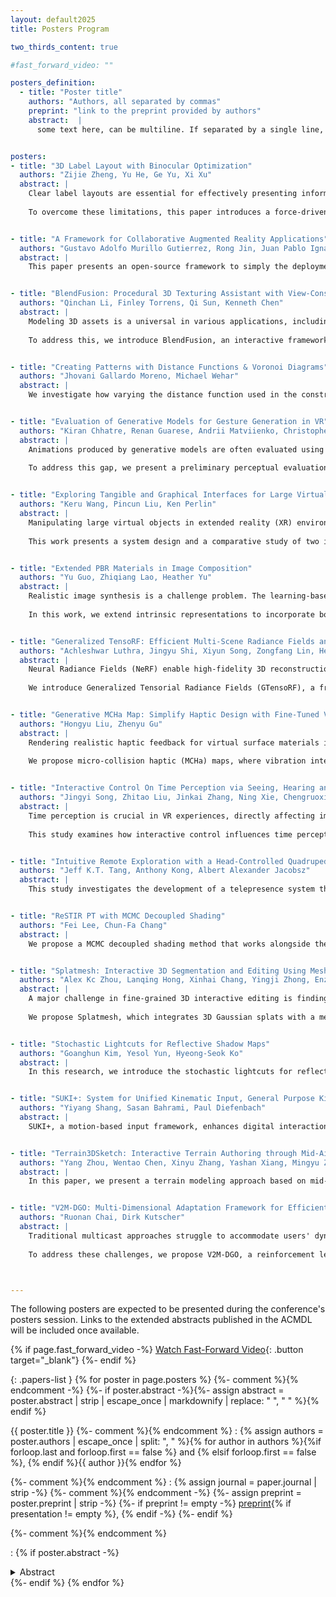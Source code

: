 ```yaml
---
layout: default2025
title: Posters Program

two_thirds_content: true

#fast_forward_video: ""

posters_definition:
  - title: "Poster title"
    authors: "Authors, all separated by commas"
    preprint: "link to the preprint provided by authors"
    abstract:  |
      some text here, can be multiline. If separated by a single line, it will be converted to <br>, otherwise it will be converted to separate <p> tags


posters:
- title: "3D Label Layout with Binocular Optimization"
  authors: "Zijie Zheng, Yu He, Ge Yu, Xi Xu"
  abstract: |
    Clear label layouts are essential for effectively presenting information and annotating complex objects in 3D virtual environments. However, conventional methods often fail to address double vision caused by binocular disparity and rely on discrete updates, leading to inconsistent layout quality when the viewpoint shifts.
    
    To overcome these limitations, this paper introduces a force-driven binocular 3D dynamic label layout approach with continuous updates, ensuring real-time adjustments to enhance visual clarity. A user study demonstrates that our method enables faster label reading than baseline approaches, particularly as label density increases.


- title: "A Framework for Collaborative Augmented Reality Applications"
  authors: "Gustavo Adolfo Murillo Gutierrez, Rong Jin, Juan Pablo Ignacio Ramirez Paredes, Uriel Haile Hernández Belmonte"
  abstract: |
    This paper presents an open-source framework to simply the deployment and setup of co-located collaborative Augmented Reality (AR) experiences on mobile devices. It uses a centralized client-server architecture, with a single PC acting as a local server to handle data communication and synchronization across multiple mobile devices. This framework eliminates the reliance on cloud anchor services or third-party platforms that often come with restrictive limitations. The framework's performance was evaluated through a controlled indoor multi-user drawing activity, measuring interaction latency and data applicability under varying data loads.


- title: "BlendFusion: Procedural 3D Texturing Assistant with View-Consistent Generative Models"
  authors: "Qinchan Li, Finley Torrens, Qi Sun, Kenneth Chen"
  abstract: |
    Modeling 3D assets is a universal in various applications, including animation and game development. However, a key challenge lies in the labor-intensive task of 3D texturing, where creators must repeatedly update textures to align with modified geometric shapes on the fly. This iterative workflow makes 3D texturing significantly more cumbersome and less efficient than 2D image painting.
    
    To address this, we introduce BlendFusion, an interactive framework that leverages generative diffusion models to streamline 3D texturing. Unlike existing systems that generate textures from scratch, BlendFusion integrates the procedural nature of texturing by incorporating multi-view projection to guide the generation process, enhancing stylistic alignment with the creator's intent. Experimental results demonstrate the robustness and consistency of BlendFusion across both objective and subjective evaluations.


- title: "Creating Patterns with Distance Functions & Voronoi Diagrams"
  authors: "Jhovani Gallardo Moreno, Michael Wehar"
  abstract: |
    We investigate how varying the distance function used in the construction of Voronoi Diagrams can create unique tilings and repeated patterns. We consider classical distance functions such as Euclidean and Manhattan as well as novel distance functions leading to variants of classical spaces and traditional patterned designs.


- title: "Evaluation of Generative Models for Gesture Generation in VR"
  authors: "Kiran Chhatre, Renan Guarese, Andrii Matviienko, Christopher Peters"
  abstract: |
    Animations produced by generative models are often evaluated using objective quantitative metrics that do not fully capture perceptual effects in immersive virtual environments.
    
    To address this gap, we present a preliminary perceptual evaluation of generative models for animation generation conducted through a VR-based user study (N=48). Our study investigates how human perception aligns with deep learning–derived metrics, focusing on animation congruency—ensuring that the generated facial expressions and body gestures are both congruent with and synchronous to the driving speech. We evaluated two state-of-the-art generative methods, assessing their ability to produce congruent facial expressions and body gestures. Our findings reveal that such congruency can significantly improve interaction quality. By integrating VR-based perceptual feedback into training pipelines, our work offers a method for creating more engaging virtual characters. 


- title: "Exploring Tangible and Graphical Interfaces for Large Virtual Object Manipulation"
  authors: "Keru Wang, Pincun Liu, Ken Perlin"
  abstract: |
    Manipulating large virtual objects in extended reality (XR) environments poses challenges due to scale, occlusion, and interaction precision.
    
    This work presents a system design and a comparative study of two interfaces for large-object manipulation: a tangible user interface (TUI) using 3D-printed Opti-Tracked miniatures, and a 2D graphical user interface (GUI) minimap. We deployed the system at SIGGRAPH ASIA 2024 with a floor-planning scenario and collected feedback from over 100 participants. Results show that TUI enhances spatial awareness and collaboration, while GUIs support more focused layout planning with greater precision. Our findings highlight trade-offs between tangible and graphical interfaces, suggesting hybrid approaches for improved usability in large-scale XR environment arrangement tasks.


- title: "Extended PBR Materials in Image Composition"
  authors: "Yu Guo, Zhiqiang Lao, Heather Yu"
  abstract: |
    Realistic image synthesis is a challenge problem. The learning-based approach is easy to use but lacks physical consistency, while traditional Physically Based Rendering (PBR) offers high realism but is computationally expensive. Intrinsic representation offers a well-balanced trade-off, decomposing images into fundamental components (intrinsic channels) such as geometry, materials, and illumination for controllable synthesis. However, existing PBR materials struggle with complex surface models, particularly high-specular and transparent surfaces.
    
    In this work, we extend intrinsic representations to incorporate both reflection and transmission properties, enabling the synthesis of transparent materials such as glass and windows. We propose an explicit intrinsic compositing framework that provides deterministic, interpretable image synthesis.


- title: "Generalized TensoRF: Efficient Multi-Scene Radiance Fields and View-Consistent 3D Editing"
  authors: "Achleshwar Luthra, Jingyu Shi, Xiyun Song, Zongfang Lin, Heather Yu"
  abstract: |
    Neural Radiance Fields (NeRF) enable high-fidelity 3D reconstruction but suffer from per-scene optimization and long training times. Tensorial Radiance Fields (TensoRF) improve efficiency but still require per-scene training.
    
    We introduce Generalized Tensorial Radiance Fields (GTensoRF), a framework that learns multiple scenes simultaneously, achieving scalability and efficiency. GTensoRF trains on 100 scenes in 60 minutes on a single GPU, whereas NeRF requires 24+ hours per scene. Additionally, GTensoRF enables view-consistent, semantically meaningful 3D editing through optimized tensor components and density-based resampling. Evaluated on the Photoshapes dataset, GTensoRF significantly improves multi-scene generalization and efficiency over existing methods, including EditNeRF, which requires 48 hours per scene.


- title: "Generative MCHa Map: Simplify Haptic Design with Fine-Tuned Variational Autoencoder"
  authors: "Hongyu Liu, Zhenyu Gu"
  abstract: |
    Rendering realistic haptic feedback for virtual surface materials is a key challenge in haptic interaction. In environments like games, creating haptic feedback that matches visual textures requires significant effort and expertise. Visual textures provide height and roughness information, which can be used to generate haptic maps aligned with texture pixels.
    
    We propose micro-collision haptic (MCHa) maps, where vibration intensity and frequency parameters are derived from texture features and stored in MCHa map channels. This allows developers to use haptic maps like visual texture maps and supports real-time, interactive vibrotactile feedback. Additionally, we fine-tuned the Variational Autoencoder (VAE) of Stable Diffusion to generate visual texture and matching MCHa maps simultaneously. A user study (N=18) showed that MCHa maps improved texture details recognition accuracy and were preferred by participants for vibrotactile feedback. Our approach offers an efficient, user-friendly method for designing high-fidelity surface haptic feedback for low-cost mobile devices, improving haptic experiences in virtual environments.


- title: "Interactive Control On Time Perception via Seeing, Hearing and Thinking in 3D VR Games"
  authors: "Jingyi Song, Zhitao Liu, Jinkai Zhang, Ning Xie, Chengruoxi Wang, Yu Wu"
  abstract: |
    Time perception is crucial in VR experiences, directly affecting immersion and gameplay design.
    
    This study examines how interactive control influences time perception through vision, hearing, and cognitive load. The results show that high-sensitivity colors, familiar music, low cognitive loads, and the high attention level can accelerate the perceived duration through 3 experiments. These results provide insights for designers to enhance player experience.


- title: "Intuitive Remote Exploration with a Head-Controlled Quadrupedal Robot Avatar in Virtual Reality"
  authors: "Jeff K.T. Tang, Anthony Kong, Albert Alexander Jacobsz"
  abstract: |
    This study investigates the development of a telepresence system that based on open-source technologies such as the Robot Operating System (ROS) to allow users to interact with distant environments. The system includes a quadruped robot with a stereoscopic camera for immersive experiences and was created in response to the increased demand for remote operations during the COVID-19 pandemic. Users reported a high level of physical comfort and a generally positive perception of the experience, reflecting an 80% success rate in locating objects during interactions. Improvements to response times and camera quality were suggested by participants. The system’s versatility positions it for applications in fields like deep space exploration, providing a scalable and economical solution. The findings also highlight the system’s potential to improve remote exploration tasks and elder care applications.


- title: "ReSTIR PT with MCMC Decoupled Shading"
  authors: "Fei Lee, Chun-Fa Chang"
  abstract: |
    We propose a MCMC decoupled shading method that works alongside the original ReSTIR PT process to produce better-converged images without requiring additional rays. By exploiting the structural similarity between ReSTIR PT and MCMC methods, we treat each candidate path generated within ReSTIR PT as if it were spawned using a Markov chain, interpreting spatiotemporal reuses as mutations. This approach allows energy transfer and deposition between pixels, effectively extracting more information from each candidate path within the ReSTIR PT procedure. As a result, our method enhances stratification, reduces correlation, and achieves a more converged output compared to the original ReSTIR PT.


- title: "Splatmesh: Interactive 3D Segmentation and Editing Using Mesh-Based Gaussian Splatting"
  authors: "Alex Kc Zhou, Lanqing Hong, Xinhai Chang, Yingji Zhong, Enze Xie, Hao Dong, Zhihao Li, Yongxin Yang, Zhenguo Li, Wei Zhang"
  abstract: |
    A major challenge in fine-grained 3D interactive editing is finding an efficient representation that balances diverse modifications, high-quality view synthesis, and memory constraints. While 3D meshes enable robust editing, they yield lower-quality view synthesis than 3D Gaussian Splats, which suffer from instability under extensive modifications. A naive combination of both leads to suboptimal performance and memory issues.
    
    We propose Splatmesh, which integrates 3D Gaussian splats with a mesh while dynamically adjusting memory usage. Specifically, Splatmesh simplifies the mesh to meet memory requirements while preserving color and shape and aligns the Gaussian splats by treating each triangle as a reference. To enable accurate editing, Splatmesh proposes an efficient 3D segmentation method. Editing the simplified mesh allows for effective geometry and texture modifications to the Gaussian splats.


- title: "Stochastic Lightcuts for Reflective Shadow Maps"
  authors: "Goanghun Kim, Yesol Yun, Hyeong-Seok Ko"
  abstract: |
    In this research, we introduce the stochastic lightcuts for reflective shadow maps (RSMSLC), which is designed for real-time one-bounce diffuse indirect illumination. Our method organizes virtual point lights of the reflective shadow map (RSM) into a perfect binary tree, like Lin and Yuksel’s work. But it minimizes cumbersome virtual lights clustering process with a pyramid-like manner, still maintaining substantial spatial coherence. This compact data structure significantly enhances the efficiency of storing and sampling.


- title: "SUKI+: System for Unified Kinematic Input, General Purpose Kinematic Input Convertor"
  authors: "Yiyang Shang, Sasan Bahrami, Paul Diefenbach"
  abstract: |
    SUKI+, a motion-based input framework, enhances digital interactions for users with diverse physical abilities. Originally developed for rehabilitation, it enables real-time movement control remapping without modifying game code. SUKI+ integrates Dynamic Difficulty Adjustment (DDA) using kinematic and biometric data to dynamically adjust difficulty based on user performance and engagement. A pilot study with 11 stroke patients showed improved engagement, suggesting its potential for scalable, adaptive solutions in rehabilitation, accessibility-focused gaming, and interactive training.


- title: "Terrain3DSketch: Interactive Terrain Authoring through Mid-Air Sketching"
  authors: "Yang Zhou, Wentao Chen, Xinyu Zhang, Yashan Xiang, Mingyu Zhai, Kun Zhao, Jie Liu, Guihuan Feng, Bin Luo"
  abstract: |
    In this paper, we present a terrain modeling approach based on mid-air sketching. Users can outline the key spatial features of the terrain with the assistance of sparse 3D strokes. This approach can generate digital elevation models based on 3D sketches, giving non- artists the freedom to create personalized terrains. Experiments demonstrate that the proposed approach has significant advantages in creative freedom and artistic control in some scenarios. Finally, we hope that the approach in this paper can provide a new idea for the automatic generation of 3D content.


- title: "V2M-DGO: Multi-Dimensional Adaptation Framework for Efficient Volumetric Video Multicasting"
  authors: "Ruonan Chai, Dirk Kutscher"
  abstract: |
    Traditional multicast approaches struggle to accommodate users' dynamic fields of view (FoV), heterogeneous devices, and fluctuating network conditions, leading to inefficient bandwidth utilization and degraded Quality of Experience (QoE).
    
    To address these challenges, we propose V2M-DGO, a reinforcement learning-based framework that optimizes user grouping and layered content delivery. V2M-DGO leverages multi-dimensional dynamic grouping to enhance multicast efficiency while minimizing computational overhead. It integrates V-PCC 3D video coding for layered content generation and employs Proximal Policy Optimization (PPO) to learn adaptive grouping and resource allocation strategies in an offline setting. For synchronized and resilient transmission, V2M-DGO utilizes Common Media Application Format (CMAF), Manifest alignment, and a fast rollback mechanism to mitigate network fluctuations. Additionally, knowledge distillation enables a lightweight model that preserves performance while reducing computational costs. With its scalable design, V2M-DGO significantly improves QoE and bandwidth efficiency, making it a promising solution for future volumetric video streaming.



---
```


The following posters are expected to be presented during the conference's posters session. Links to the extended abstracts published in the ACMDL will be included once available.

{% if page.fast_forward_video -%}
[Watch Fast-Forward Video]({{page.fast_forward_video}}){: .button target="_blank"}
{%- endif %}


{: .papers-list }
{% for poster in page.posters %}
{%- comment %}<!-- This next tag is absolutely horrendous but it is the only thing that seems to work to handle newlines in a nice way. Basically, we convert markdown to html, and then we ensure after any newline there are two spaces, so that the dd will not be broken -->{% endcomment -%}
{%- if poster.abstract -%}{%- assign abstract = poster.abstract | strip | escape_once | markdownify | replace: "
", "
  " %}{% endif %}

{{ poster.title }}
{%- comment %}<!-- Authors of the poster, separated by comma, with an "and" between the last two -->{% endcomment %}
: {% assign authors = poster.authors | escape_once | split: ", " %}{% for author in authors %}{%if forloop.last and forloop.first == false %} and {% elsif forloop.first == false %}, {% endif %}{{ author }}{% endfor %}

{%- comment %}<!-- Links for the poster -->{% endcomment %}
: {% assign journal = paper.journal | strip -%}
  {%- comment %}<!-- links, separated by commas -->{% endcomment -%}
  {%- assign preprint = poster.preprint | strip -%}
  {%- if preprint != empty -%}
  <a href="{{ preprint }}">preprint</a>{% if presentation != empty %}, {% endif -%}
  {%- endif %}

{%- comment %}<!-- Abstract and thumbnail -->{% endcomment %}

: {% if poster.abstract -%}
  <details>
  <summary>Abstract</summary>

  {{ abstract }}

  </details>
  {%- endif %}
{% endfor %}


